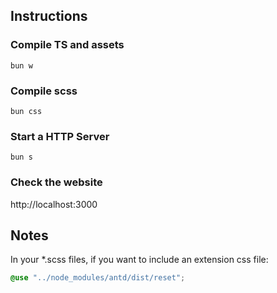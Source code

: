 ## Instructions

### Compile TS and assets

```
bun w
```

### Compile scss

```
bun css
```

### Start a HTTP Server

```
bun s
```

### Check the website

http://localhost:3000

## Notes

In your \*.scss files, if you want to include an extension css file:

```scss
@use "../node_modules/antd/dist/reset";
```
